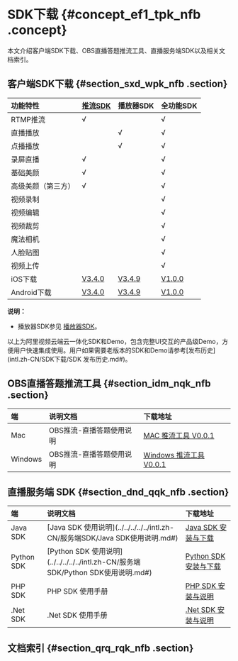 # SDK下载 {#concept_ef1_tpk_nfb .concept}

本文介绍客户端SDK下载、OBS直播答题推流工具、直播服务端SDK以及相关文档索引。

## **客户端SDK下载** {#section_sxd_wpk_nfb .section}

|功能特性|[推流SDK](../../../../../intl.zh-CN/推流SDK/产品介绍.md#)|播放器SDK|全功能SDK|
|:---|:------------------------------------------------------------------------------|:-----|:-----|
|RTMP推流|√| |√|
|直播播放| |√|√|
|点播播放| |√|√|
|录屏直播|√| |√|
|基础美颜|√| |√|
|高级美颜（第三方）|√| |√|
|视频录制| | |√|
|视频编辑| | |√|
|视频裁剪| | |√|
|魔法相机| | |√|
|人脸贴图| | |√|
|视频上传| | |√|
|iOS下载|[V3.4.0](http://vod-download.cn-shanghai.aliyuncs.com/sdk/pusher/AlivcLivePusher_v3.4.0_iOS.zip)|[V3.4.9](https://vod-download.cn-shanghai.aliyuncs.com/sdk/player/3.4.9/ApsaraVideo_videoPlay_v3.4.9_iOS_20190104.zip)|[V1.0.0](https://vod-download.cn-shanghai.aliyuncs.com/sdk/ApsaraVideo/ApsaraVideo_iOS_20180712.zip)|
|Android下载|[V3.4.0](http://vod-download.cn-shanghai.aliyuncs.com/sdk/pusher/AlivcLivePusher_v3.4.0_Android.zip)|[V3.4.9](https://vod-download.cn-shanghai.aliyuncs.com/sdk/player/3.4.9/ApsaraVideo_videoPlay_v3.4.9_Android_20190104.zip)|[V1.0.0](https://vod-download.cn-shanghai.aliyuncs.com/sdk/ApsaraVideo/ApsaraVideo_20180712.zip)|

**说明：** 

-   播放器SDK参见 [播放器SDK](https://www.alibabacloud.com/help/zh/doc-detail/61109.htm?spm=a2c63.l28256.b99.197.7a257ad7VF3Lpv)。

以上为阿里视频云端云一体化SDK和Demo，包含完整UI交互的产品级Demo，方便用户快速集成使用。用户如果需要老版本的SDK和Demo请参考[发布历史](intl.zh-CN/SDK下载/SDK 发布历史.md#)。

## OBS直播答题推流工具 {#section_idm_nqk_nfb .section}

|端|说明文档|下载地址|
|:-|:---|:---|
|Mac|OBS推流-直播答题使用说明|[MAC 推流工具 V0.0.1](https://vod-download.cn-shanghai.aliyuncs.com/sdk-out-demo/AlivcLivePusher/OBS_Mac_20180131.zip)|
|Windows|OBS推流-直播答题使用说明|[Windows 推流工具 V0.0.1](https://vod-download.cn-shanghai.aliyuncs.com/sdk-out-demo/AlivcLivePusher/OBS-Windows-Installer_20180131.zip)|

## 直播服务端 SDK {#section_dnd_qqk_nfb .section}

|端|说明文档|下载地址|
|:-|:---|:---|
|Java SDK|[Java SDK 使用说明](../../../../../intl.zh-CN/服务端SDK/Java SDK使用说明.md#)|[Java SDK 安装与下载](https://www.alibabacloud.com/zh/support/developer-resources?spm=a2796.7919406.1097650.dzhnavresourcesb1.3f1a2d23aK21Gh)|
|Python SDK|[Python SDK 使用说明](../../../../../intl.zh-CN/服务端SDK/Python SDK使用说明.md#)|[Python SDK 安装与下载](https://www.alibabacloud.com/zh/support/developer-resources?spm=a2796.7919406.1097650.dzhnavresourcesb1.3f1a2d23aK21Gh)|
|PHP SDK|PHP SDK 使用手册|[PHP SDK 安装与说明](https://www.alibabacloud.com/zh/support/developer-resources?spm=a2796.7919406.1097650.dzhnavresourcesb1.3f1a2d23aK21Gh)|
|.Net SDK|.Net SDK 使用手册|[.Net SDK 安装与说明](https://www.alibabacloud.com/zh/support/developer-resources?spm=a2796.7919406.1097650.dzhnavresourcesb1.3f1a2d23aK21Gh)|

## 文档索引 {#section_qrq_rqk_nfb .section}

